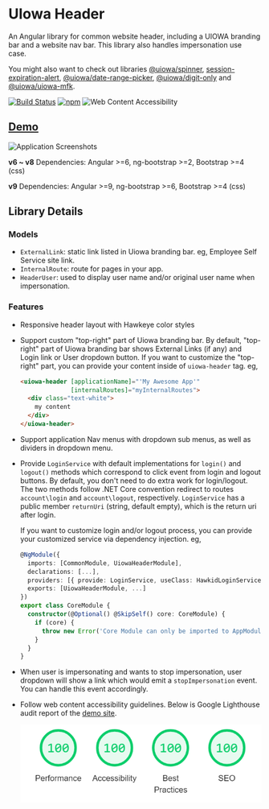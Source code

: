 # UIowa Header

An Angular library for common website header, including a UIOWA branding bar and a website nav bar. This library also handles impersonation use case.

You might also want to check out libraries [@uiowa/spinner](https://github.com/changhuixu/spinner), [session-expiration-alert](https://github.com/changhuixu/session-expiration-alert), [@uiowa/date-range-picker](https://github.com/changhuixu/date-range-picker), [@uiowa/digit-only](https://github.com/changhuixu/ngx-digit-only) and [@uiowa/uiowa-mfk](https://github.com/changhuixu/uiowa-mfk-project).

[![Build Status](https://img.shields.io/travis/changhuixu/uiowa-header-demo/master.svg?label=Travis%20CI&style=flat-square)](https://travis-ci.org/changhuixu/uiowa-header-demo)
[![npm](https://img.shields.io/npm/v/@uiowa/uiowa-header.svg?style=flat-square)](https://www.npmjs.com/package/@uiowa/uiowa-header)
![Web Content Accessibility](https://img.shields.io/badge/Accessibility-100-brightgreen.svg?longCache=true&style=flat-square)

## [Demo](https://uiowa-header.firebaseapp.com)

![Application Screenshots](apps.png)

**v6 ~ v8** Dependencies: Angular >=6, ng-bootstrap >=2, Bootstrap >=4 (css)

**v9** Dependencies: Angular >=9, ng-bootstrap >=6, Bootstrap >=4 (css)

## Library Details

### Models

- `ExternalLink`: static link listed in Uiowa branding bar. eg, Employee Self Service site link.
- `InternalRoute`: route for pages in your app.
- `HeaderUser`: used to display user name and/or original user name when impersonation.

### Features

- Responsive header layout with Hawkeye color styles
- Support custom "top-right" part of Uiowa branding bar. By default, "top-right" part of Uiowa branding bar shows External Links (if any) and Login link or User dropdown button. If you want to customize the "top-right" part, you can provide your content inside of `uiowa-header` tag. eg,

  ```html
  <uiowa-header [applicationName]="'My Awesome App'"
                [internalRoutes]="myInternalRoutes">
    <div class="text-white">
      my content
    </div>
  </uiowa-header>
  ```

- Support application Nav menus with dropdown sub menus, as well as dividers in dropdown menu.
- Provide `LoginService` with default implementations for `login()` and `logout()` methods which correspond to click event from login and logout buttons. By default, you don't need to do extra work for login/logout. The two methods follow .NET Core convention redirect to routes `account\login` and `account\logout`, respectively. `LoginService` has a public member `returnUri` (string, default empty), which is the return uri after login.

  If you want to customize login and/or logout process, you can provide your customized service via dependency injection. eg,

  ```typescript
  @NgModule({
    imports: [CommonModule, UiowaHeaderModule],
    declarations: [...],
    providers: [{ provide: LoginService, useClass: HawkidLoginService }],
    exports: [UiowaHeaderModule, ...]
  })
  export class CoreModule {
    constructor(@Optional() @SkipSelf() core: CoreModule) {
      if (core) {
        throw new Error('Core Module can only be imported to AppModule.');
      }
    }
  }
  ```

- When user is impersonating and wants to stop impersonation, user dropdown will show a link which would emit a `stopImpersonation` event. You can handle this event accordingly.

- Follow web content accessibility guidelines. Below is Google Lighthouse audit report of the [demo site](https://uiowa-header.firebaseapp.com).

  ![Google Lighthouse Audit Result](lighthouse.png)
